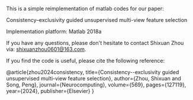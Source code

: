This is a simple reimplementation of matlab codes for our paper:

Consistency–exclusivity guided unsupervised multi-view feature selection

Implementation platform: Matlab 2018a

If you have any questions, please don't hesitate to contact Shixuan Zhou via: shixuanzhou0601@163.com.

If you find the code is useful, please cite the following reference:

@article{zhou2024consistency,
  title={Consistency--exclusivity guided unsupervised multi-view feature selection},
  author={Zhou, Shixuan and Song, Peng},
  journal={Neurocomputing},
  volume={569},
  pages={127119},
  year={2024},
  publisher={Elsevier}
}
